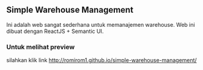 ## Simple Warehouse Management
Ini adalah web sangat sederhana untuk memanajemen warehouse. Web ini dibuat dengan ReactJS + Semantic UI.
### Untuk melihat preview
silahkan klik link http://romirom1.github.io/simple-warehouse-management/